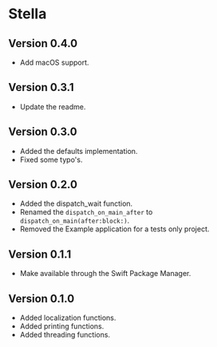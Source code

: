 # Stella

## Version 0.4.0

- Add macOS support.

## Version 0.3.1

- Update the readme.

## Version 0.3.0

- Added the defaults implementation.
- Fixed some typo's.

## Version 0.2.0

- Added the dispatch_wait function.
- Renamed the `dispatch_on_main_after` to `dispatch_on_main(after:block:)`.
- Removed the Example application for a tests only project.

## Version 0.1.1

- Make available through the Swift Package Manager.

## Version 0.1.0

- Added localization functions.
- Added printing functions.
- Added threading functions.
